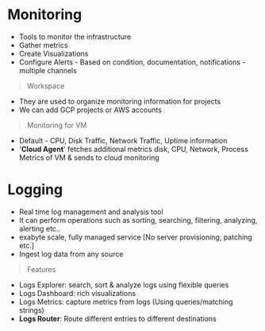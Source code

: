 # Monitoring
- Tools to monitor the infrastructure
- Gather metrics
- Create Visualizations
- Configure Alerts - Based on condition, documentation, notifications - multiple channels

> Workspace
- They are used to organize monitoring information for projects
- We can add GCP projects or AWS accounts

> Monitoring for VM
- Default - CPU, Disk Traffic, Network Traffic, Uptime information
- '**Cloud Agent**' fetches additional metrics disk, CPU, Network, Process Metrics of VM & sends to cloud monitoring

# Logging
- Real time log management and analysis tool
- It can perform operations such as sorting, searching, filtering, analyzing, alerting etc..
- exabyte scale, fully managed service [No server provisioning, patching etc.]
- Ingest log data from any source

> Features  
- Logs Explorer: search, sort & analyze logs using flexible queries
- Logs Dashboard: rich visualizations
- Logs Metrics: capture metrics from logs (Using queries/matching strings)
- **Logs Router**: Route different entries to different destinations
